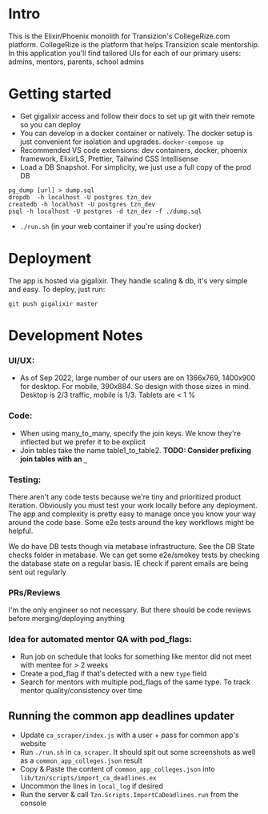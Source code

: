 # Intro
This is the Elixir/Phoenix monolith for Transizion's CollegeRize.com platform. CollegeRize is the platform that helps
Transizion scale mentorship. In this application you'll find tailored UIs for each of our primary users: admins, mentors, 
parents, school admins

# Getting started
* Get gigalixir access and follow their docs to set up git with their remote so you can deploy
* You can develop in a docker container or natively. The docker setup is just convenient for isolation and upgrades.
```docker-compose up```
* Recommended VS code extensions: dev containers, docker, phoenix framework, ElixirLS, Prettier, Tailwind CSS Intellisense
* Load a DB Snapshot. For simplicity, we just use a full copy of the prod DB
```
pg_dump [url] > dump.sql
dropdb  -h localhost -U postgres tzn_dev
createdb -h localhost -U postgres tzn_dev
psql -h localhost -U postgres -d tzn_dev -f ./dump.sql
```
* `./run.sh` (in your web container if you're using docker)


# Deployment
The app is hosted via gigalixir. They handle scaling & db, it's very simple and easy. To deploy, just run:
```
git push gigalixir master
```

# Development Notes
### UI/UX:
* As of Sep 2022, large number of our users are on 1366x769, 1400x900 for desktop.
For mobile, 390x884.  So design with those sizes in mind. Desktop is 2/3 traffic,
mobile is 1/3. Tablets are < 1 %

### Code:
* When using many_to_many, specify the join keys. We know they're inflected
but we prefer it to be explicit
* Join tables take the name table1_to_table2. **TODO: Consider prefixing join tables with an `_`**

### Testing:
There aren't any code tests because we're tiny and prioritized product iteration. Obviously you must test your work locally
before any deployment. The app and complexity is pretty easy to manage once you know your way around the code base. 
Some e2e tests around the key workflows might be helpful.

We do have DB tests though via metabase infrastructure. See the DB State checks folder in metabase. We can get some e2e/smokey tests
by checking the database state on a regular basis. IE check if parent emails are being sent out regularly

### PRs/Reviews
I'm the only engineer so not necessary. But there should be code reviews before merging/deploying anything

### Idea for automated mentor QA with pod_flags:
* Run job on schedule that looks for something like mentor did not meet with mentee for > 2 weeks
* Create a pod_flag if that's detected with a new `type` field
* Search for mentors with multiple pod_flags of the same type. To track mentor quality/consistency over time

## Running the common app deadlines updater
* Update `ca_scraper/index.js` with a user + pass for common app's website
* Run `./run.sh` in `ca_scraper`. It should spit out some screenshots as well as a `common_app_colleges.json` result
* Copy & Paste the content of `common_app_colleges.json` into `lib/tzn/scripts/import_ca_deadlines.ex`
* Uncommon the lines in `local_log` if desired
* Run the server & call `Tzn.Scripts.ImportCaDeadlines.run` from the console
